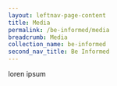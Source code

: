 ```yaml
---
layout: leftnav-page-content
title: Media
permalink: /be-informed/media
breadcrumb: Media
collection_name: be-informed
second_nav_title: Be Informed
---
```


loren ipsum
